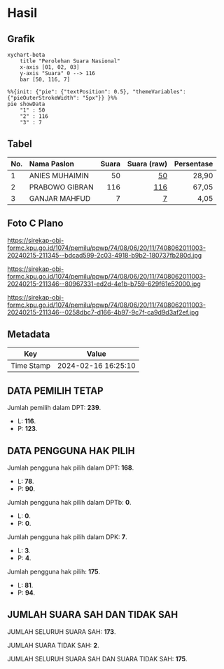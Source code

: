 # Hasil

## Grafik

```mermaid
xychart-beta
    title "Perolehan Suara Nasional"
    x-axis [01, 02, 03]
    y-axis "Suara" 0 --> 116
    bar [50, 116, 7]
```

```mermaid
%%{init: {"pie": {"textPosition": 0.5}, "themeVariables": {"pieOuterStrokeWidth": "5px"}} }%%
pie showData
    "1" : 50
    "2" : 116
    "3" : 7
```

## Tabel

| No. | Nama Paslon    | Suara | Suara (raw) | Persentase |
|:--- |:-------------- | -----:| -----------:| ----------:|
| 1   | ANIES MUHAIMIN | 50    | [50][p-1]   | 28,90      |
| 2   | PRABOWO GIBRAN | 116   | [116][p-2]  | 67,05      |
| 3   | GANJAR MAHFUD  | 7     | [7][p-3]    | 4,05       |


[p-1]: https://github.com/gigit-pemilu/pemilu-2024/blob/main/pilpres/hitung-suara/sub/74-sulawesi-tenggara/sub/08-kolaka-utara/sub/06-ngapa/sub/2011-lawolatu/sub/003-tps/sub/paslon-1.txt
[p-2]: https://github.com/gigit-pemilu/pemilu-2024/blob/main/pilpres/hitung-suara/sub/74-sulawesi-tenggara/sub/08-kolaka-utara/sub/06-ngapa/sub/2011-lawolatu/sub/003-tps/sub/paslon-2.txt
[p-3]: https://github.com/gigit-pemilu/pemilu-2024/blob/main/pilpres/hitung-suara/sub/74-sulawesi-tenggara/sub/08-kolaka-utara/sub/06-ngapa/sub/2011-lawolatu/sub/003-tps/sub/paslon-3.txt

## Foto C Plano

https://sirekap-obj-formc.kpu.go.id/1074/pemilu/ppwp/74/08/06/20/11/7408062011003-20240215-211345--bdcad599-2c03-4918-b9b2-180737fb280d.jpg

https://sirekap-obj-formc.kpu.go.id/1074/pemilu/ppwp/74/08/06/20/11/7408062011003-20240215-211346--80967331-ed2d-4e1b-b759-629f61e52000.jpg

https://sirekap-obj-formc.kpu.go.id/1074/pemilu/ppwp/74/08/06/20/11/7408062011003-20240215-211346--0258dbc7-d166-4b97-9c7f-ca9d9d3af2ef.jpg


## Metadata

| Key        | Value               |
| ---------- | ------------------- |
| Time Stamp | 2024-02-16 16:25:10 |


## DATA PEMILIH TETAP

Jumlah pemilih dalam DPT: **239**.
 * L: **116**.
 * P: **123**.

## DATA PENGGUNA HAK PILIH

Jumlah pengguna hak pilih dalam DPT: **168**.
 * L: **78**.
 * P: **90**.

Jumlah pengguna hak pilih dalam DPTb: **0**.
 * L: **0**.
 * P: **0**.

Jumlah pengguna hak pilih dalam DPK: **7**.
 * L: **3**.
 * P: **4**.

Jumlah pengguna hak pilih: **175**.
 * L: **81**.
 * P: **94**.

## JUMLAH SUARA SAH DAN TIDAK SAH

JUMLAH SELURUH SUARA SAH: **173**.

JUMLAH SUARA TIDAK SAH: **2**.

JUMLAH SELURUH SUARA SAH DAN SUARA TIDAK SAH: **175**.


